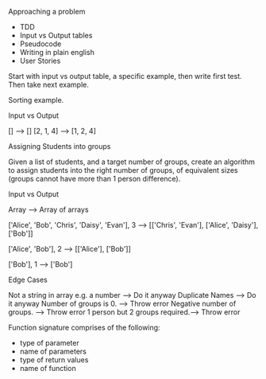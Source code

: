 Approaching a problem

- TDD
- Input vs Output tables
- Pseudocode 
- Writing in plain english
- User Stories

Start with input vs output table, a specific example, then write first test. Then take next example. 

Sorting example.

Input vs Output

[] --> []
[2, 1, 4] --> [1, 2, 4]

Assigning Students into groups

Given a list of students, and a target number of groups, create an algorithm to assign students into the right number of groups, of equivalent sizes (groups cannot have more than 1 person difference).

Input vs Output

Array --> Array of arrays

['Alice', 'Bob', 'Chris', 'Daisy', 'Evan'], 3
--> [['Chris', 'Evan'], ['Alice', 'Daisy'], ['Bob']]

['Alice', 'Bob'], 2 --> [['Alice'], ['Bob']]

['Bob'], 1 --> ['Bob']

Edge Cases

Not a string in array e.g. a number --> Do it anyway
Duplicate Names --> Do it anyway
Number of groups is 0. --> Throw error
Negative number of groups. --> Throw error
1 person but 2 groups required.--> Throw error

Function signature comprises of the following: 

- type of parameter
- name of parameters
- type of return values
- name of function

